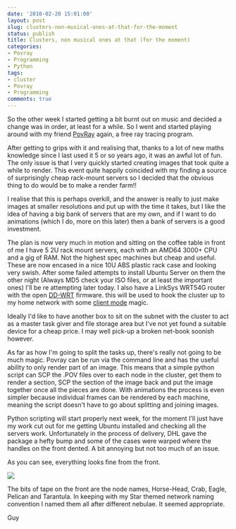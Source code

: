 ```yaml
---
date: '2010-02-20 15:01:00'
layout: post
slug: clusters-non-musical-ones-at-that-for-the-moment
status: publish
title: Clusters, non musical ones at that (for the moment)
categories:
- Povray
- Programming
- Python
tags:
- cluster
- Povray
- Programming
comments: true
---
```


So the other week I started getting a bit burnt out on music and decided a change was in order, at least for a while. So I went and started playing around with my friend [PovRay](http://povray.org/) again, a free ray tracing program.

After getting to grips with it and realising that, thanks to a lot of new maths knowledge since I last used it 5 or so years ago, it was an awful lot of fun. The only issue is that I very quickly started creating images that took quite a while to render. This event quite happily coincided with my finding a source of surprisingly cheap rack-mount servers so I decided that the obvious thing to do would be to make a render farm!!

I realise that this is perhaps overkill, and the answer is really to just make images at smaller resolutions and put up with the time it takes, but I like the idea of having a big bank of servers that are my own, and if I want to do animations (which I do, more on this later) then a bank of servers is a good investment.

The plan is now very much in motion and sitting on the coffee table in front of me I have 5 2U rack mount servers, each with an AMD64 3000+ CPU and a gig of RAM. Not the highest spec machines but cheap and useful. These are now encased in a nice 10U ABS plastic rack case and looking very swish. After some failed attempts to install Ubuntu Server on them the other night (Always MD5 check your ISO files, or at least the important ones) I'll be re attempting later today. I also have a LinkSys WRT54G router with the open [DD-WRT](http://www.dd-wrt.com/site/index) firmware. this will be used to hook the cluster up to my home network with some [client mode](http://www.dd-wrt.com/wiki/index.php/Client_Mode_Wireless) magic.

Ideally I'd like to have another box to sit on the subnet with the cluster to act as a master task giver and file storage area but I've not yet found a suitable device for a cheap price. I may well pick-up a broken net-book soonish however.

As far as how I'm going to split the tasks up, there's really not going to be much magic. Povray can be run via the command line and has the useful ability to only render part of an image.
This means that a simple python script can SCP the .POV files over to each node in the cluster, get them to render a section, SCP the section of the image back and put the image together once all the pieces are done. With animations the process is even simpler because individual frames can be rendered by each machine, meaning the script doesn't have to go about splitting and joining images.

Python scripting will start properly next week, for the moment I'll just have my work cut out for me getting Ubuntu installed and checking all the servers work. Unfortunately in the process of delivery, DHL gave the package a hefty bump and some of the cases were warped where the handles on the front dented. A bit annoying but not too much of an issue.

As you can see, everything looks fine from the front.


[![](http://3.bp.blogspot.com/_AvMGnA-mpis/S3_oNkSbkbI/AAAAAAAAACE/--OINm3r71c/s400/DSCN4739.JPG)](http://3.bp.blogspot.com/_AvMGnA-mpis/S3_oNkSbkbI/AAAAAAAAACE/--OINm3r71c/s1600-h/DSCN4739.JPG)


The bits of tape on the front are the node names, Horse-Head, Crab, Eagle, Pelican and Tarantula. In keeping with my Star themed network naming convention I named them all after different nebulae. It seemed appropriate.

Guy
